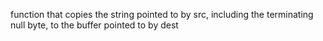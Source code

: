  function that copies the string pointed to by src, including the terminating null byte, to the buffer pointed to by dest
